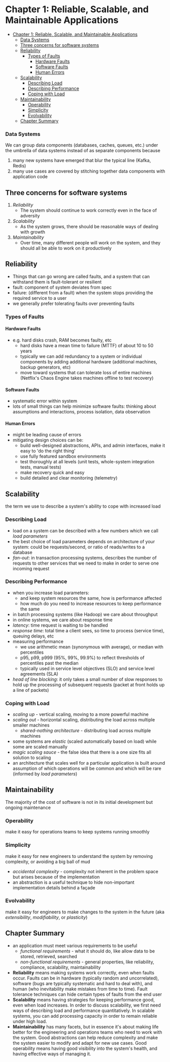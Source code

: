 
# Chapter 1: Reliable, Scalable, and Maintainable Applications
- [Chapter 1: Reliable, Scalable, and Maintainable Applications](#chapter-1-reliable-scalable-and-maintainable-applications)
    - [Data Systems](#data-systems)
  - [Three concerns for software systems](#three-concerns-for-software-systems)
  - [Reliability](#reliability)
    - [Types of Faults](#types-of-faults)
      - [Hardware Faults](#hardware-faults)
      - [Software Faults](#software-faults)
      - [Human Errors](#human-errors)
  - [Scalability](#scalability)
    - [Describing Load](#describing-load)
    - [Describing Performance](#describing-performance)
    - [Coping with Load](#coping-with-load)
  - [Maintainability](#maintainability)
    - [Operability](#operability)
    - [Simplicity](#simplicity)
    - [Evolvability](#evolvability)
  - [Chapter Summary](#chapter-summary)

### Data Systems
We can group data components (databases, caches, queues, etc.) under the umbrella of data systems instead of as separate components because
  1. many new systems have emerged that blur the typical line (Kafka, Redis)
  2. many use cases are covered by stitching together data components with application code

## Three concerns for software systems
1. *Reliability*
	- The system should continue to work correctly even in the face of adversity
2. *Scalability*
	- As the system grows, there should be reasonable ways of dealing with growth
3. *Maintainability*
	- Over time, many different people will work on the system, and they should all be able to work on it productively

## Reliability
- Things that can go wrong are called faults, and a system that can withstand them is fault-tolerant or resilient
- fault: component of system deviates from spec
- failure: (different from a fault) when the system stops providing the required service to a user
- we generally prefer tolerating faults over preventing faults

### Types of Faults

#### Hardware Faults
- e.g. hard disks crash, RAM becomes faulty, etc
	- hard disks have a mean time to failure (MTTF) of about 10 to 50 years
	- typically we can add redundancy to a system or individual components by adding additional hardware (additional machines, backup generators, etc)
	- move toward systems that can tolerate loss of entire machines (Netflix's Chaos Engine takes machines offline to test recovery)

#### Software Faults
- systematic error within system
- lots of small things can help minimize software faults: thinking about assumptions and interactions, process isolation, data observation

#### Human Errors
- might be leading cause of errors
- mitigating design choices can be:
  - build well-designed abstractions, APIs, and admin interfaces, make it easy to 'do the right thing'
  - use fully featured sandbox environments
  - test thoroughly at all levels (unit tests, whole-system integration tests, manual tests)
  - make recovery quick and easy
  - build detailed and clear monitoring (telemetry)

## Scalability
the term we use to describe a system's ability to cope with increased load

### Describing Load
- load on a system can be described with a few numbers which we call *load parameters*
- the best choice of load parameters depends on architecture of your system: could be requests/second, or ratio of reads/writes to a database
- *fan-out*: in transaction processing systems, describes the number of requests to other services that we need to make in order to serve one incoming request

### Describing Performance
- when you increase load parameters:
	- and keep system resources the same, how is performance affected
	- how much do you need to increase resources to keep performance the same
- in batch processing systems (like Hadoop) we care about throughput
- in online systems, we care about response time
- *latency*: time request is waiting to be handled
- *response time*: total time a client sees, so time to process (service time), queuing delays, etc
- measuring performance
  - we use arithmetic mean (synonymous with average), or median with percentiles
  - p95, p99, p999 (95%, 99%, 99.9%) to reflect thresholds of percentiles past the median
  - typically used in service level objectives (SLO) and service level agreements (SLA)
- *head of line blocking*: it only takes a small number of slow responses to hold up the processing of subsequent requests (packet at front holds up a line of packets)

### Coping with Load
- *scaling up* - vertical scaling, moving to a more powerful machine
- *scaling out* - horizontal scaling, distributing the load across multiple smaller machines
  - *shared-nothing architecture* - distributing load across multiple machines
- some systems are *elastic* (scaled automatically based on load) while some are scaled manually
- *magic scaling sauce* - the false idea that there is a one size fits all solution to scaling
- an architecture that scales well for a particular application is built around assumption of which operations will be common and which will be rare (informed by *load parameters*)

## Maintainability
The majority of the cost of software is not in its initial development but ongoing maintenance

### Operability
make it easy for operations teams to keep systems running smoothly

### Simplicity
make it easy for new engineers to understand the system by removing complexity, or avoiding a big ball of mud
- *accidental complexity* - complexity not inherent in the problem space but arises because of the implementation
- an abstraction is a useful technique to hide non-important implementation details behind a façade

### Evolvability
make it easy for engineers to make changes to the system in the future (aka *extensibility*, *modifiability*, or *plasticity*)

## Chapter Summary
- an application must meet various requirements to be useful
	- *functional requirements* - what it should do, like allow data to be stored, retrieved, searched
	- *non-functional requirements* - general properties, like reliability, compliance, scalability, maintainability
- **Reliability** means making systems work correctly, even when faults occur. Faults can be in hardware (typically random and uncorrelated), software (bugs are typically systematic and hard to deal with), and human (who inevitability make mistakes from time to time). Fault tolerance techniques can hide certain types of faults from the end user
- **Scalability** means having strategies for keeping performance good, even when load increases. In order to discuss scalability, we first need ways of describing load and performance quantitatively. In scalable systems, you can add processing capacity in order to remain reliable under high load.
- **Maintainability** has many facets, but in essence it's about making life better for the engineering and operations teams who need to work with the system. Good abstractions can help reduce complexity and make the system easier to modify and adapt for new use cases. Good operability means having good visibility into the system's health, and having effective ways of managing it.
